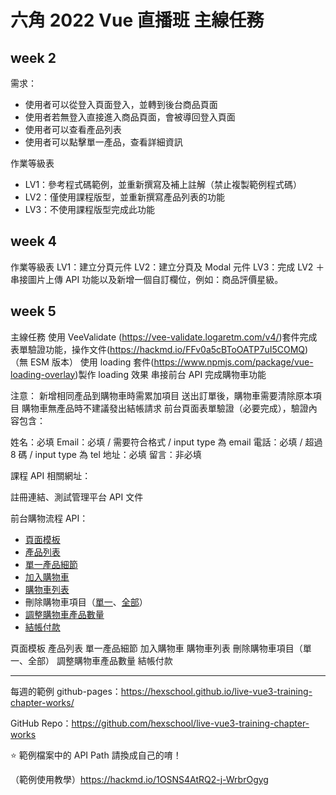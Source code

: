 # 六角 2022 Vue 直播班 主線任務

## week 2

需求：

- 使用者可以從登入頁面登入，並轉到後台商品頁面
- 使用者若無登入直接進入商品頁面，會被導回登入頁面
- 使用者可以查看產品列表
- 使用者可以點擊單一產品，查看詳細資訊

作業等級表

- LV1：參考程式碼範例，並重新撰寫及補上註解（禁止複製範例程式碼）
- LV2：僅使用課程版型，並重新撰寫產品列表的功能
- LV3：不使用課程版型完成此功能

## week 4

作業等級表
LV1：建立分頁元件
LV2：建立分頁及 Modal 元件
LV3：完成 LV2 ＋串接圖片上傳 API 功能以及新增一個自訂欄位，例如：商品評價星級。

## week 5

主線任務
使用 VeeValidate (https://vee-validate.logaretm.com/v4/)套件完成表單驗證功能，操作文件(https://hackmd.io/FFv0a5cBToOATP7uI5COMQ)（無 ESM 版本）
使用 loading 套件(https://www.npmjs.com/package/vue-loading-overlay)製作 loading 效果
串接前台 API 完成購物車功能

注意：
新增相同產品到購物車時需累加項目
送出訂單後，購物車需要清除原本項目
購物車無產品時不建議發出結帳請求
前台頁面表單驗證（必要完成），驗證內容包含：

姓名：必填
Email：必填 / 需要符合格式 / input type 為 email
電話：必填 / 超過 8 碼 / input type 為 tel
地址：必填
留言：非必填

課程 API 相關網址：

註冊連結、測試管理平台
API 文件

前台購物流程 API：

<ul><li><a href="https://codepen.io/hexschool/pen/NWpBXZy" rel="noopener noreferrer" target="_blank">頁面模板</a></li><li><a href="https://hexschool.github.io/vue3-courses-swaggerDoc/#/%E5%AE%A2%E6%88%B6%E8%B3%BC%E7%89%A9%20-%20%E7%94%A2%E5%93%81%20(Products)/get_v2_api__api_path__products" rel="noopener noreferrer" target="_blank">產品列表</a></li><li><a href="https://hexschool.github.io/vue3-courses-swaggerDoc/#/%E5%AE%A2%E6%88%B6%E8%B3%BC%E7%89%A9%20-%20%E7%94%A2%E5%93%81%20(Products)/get_v2_api__api_path__product__id_" rel="noopener noreferrer" target="_blank">單一產品細節</a></li><li><a href="https://hexschool.github.io/vue3-courses-swaggerDoc/#/%E5%AE%A2%E6%88%B6%E8%B3%BC%E7%89%A9%20-%20%E8%B3%BC%E7%89%A9%E8%BB%8A%20(Cart)/post_v2_api__api_path__cart" rel="noopener noreferrer" target="_blank">加入購物車</a> </li><li><a href="https://hexschool.github.io/vue3-courses-swaggerDoc/#/%E5%AE%A2%E6%88%B6%E8%B3%BC%E7%89%A9%20-%20%E8%B3%BC%E7%89%A9%E8%BB%8A%20(Cart)/get_v2_api__api_path__cart" rel="noopener noreferrer" target="_blank">購物車列表</a></li><li>刪除購物車項目（<a href="https://hexschool.github.io/vue3-courses-swaggerDoc/#/%E5%AE%A2%E6%88%B6%E8%B3%BC%E7%89%A9%20-%20%E8%B3%BC%E7%89%A9%E8%BB%8A%20(Cart)/delete_v2_api__api_path__cart__id_" rel="noopener noreferrer" target="_blank">單一</a>、<a href="https://hexschool.github.io/vue3-courses-swaggerDoc/#/%E5%AE%A2%E6%88%B6%E8%B3%BC%E7%89%A9%20-%20%E8%B3%BC%E7%89%A9%E8%BB%8A%20(Cart)/delete_v2_api__api_path__carts" rel="noopener noreferrer" target="_blank">全部</a>）</li><li><a href="https://hexschool.github.io/vue3-courses-swaggerDoc/#/%E5%AE%A2%E6%88%B6%E8%B3%BC%E7%89%A9%20-%20%E8%B3%BC%E7%89%A9%E8%BB%8A%20(Cart)/put_v2_api__api_path__cart__id_" rel="noopener noreferrer" target="_blank">調整購物車產品數量 </a></li><li><a href="https://hexschool.github.io/vue3-courses-swaggerDoc/#/%E5%AE%A2%E6%88%B6%E8%B3%BC%E7%89%A9%20-%20%E7%B5%90%E5%B8%B3%20(Order)/post_v2_api__api_path__order" rel="noopener noreferrer" target="_blank">結帳付款</a></li></ul>

頁面模板
產品列表
單一產品細節
加入購物車
購物車列表
刪除購物車項目（單一、全部）
調整購物車產品數量
結帳付款

---

每週的範例 github-pages：https://hexschool.github.io/live-vue3-training-chapter-works/

GitHub Repo：https://github.com/hexschool/live-vue3-training-chapter-works

⭐️ 範例檔案中的 API Path 請換成自己的唷！

（範例使用教學）https://hackmd.io/1OSNS4AtRQ2-j-WrbrOgyg
